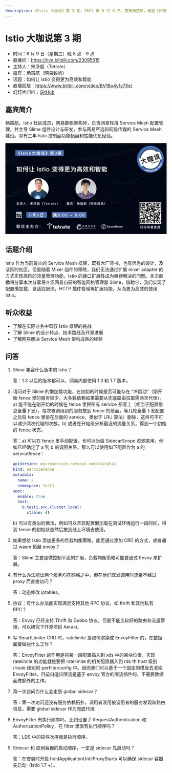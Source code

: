 ```yaml
---
description: 《Istio 大咖说》第 3 期，2021 年 6 月 8 日，嘉宾杨笛航，话题《如何让 Istio 变得更为高效和智能》。
---
```


# Istio 大咖说第 3 期

- 时间：6 月 9 日（星期三）晚 8 点 - 9 点
- 直播间：<https://live.bilibili.com/23095515>
- 主持人：宋净超（Tetrate）
- 嘉宾：杨笛航（网易数帆）
- 话题：如何让 Istio 变得更为高效和智能
- 直播回放：<https://www.bilibili.com/video/BV18o4y1y75e/>
- 幻灯片归档：[GitHub](https://github.com/tetratelabs/istio-weekly/blob/main/istio-big-talk/003/istio-big-talk-slide-003.pdf)

## 嘉宾简介

杨笛航，Istio 社区成员，网易数帆架构师，负责网易轻舟 Service Mesh 配置管理，并主导 Slime 组件设计与研发，参与网易严选和网易传媒的 Service Mesh 建设。具有三年 Istio 控制面功能拓展和性能优化经验。

![Istio 大咖说 第三期](ep03.jpg)

## 话题介绍

Istio 作为当前最火的 Service Mesh 框架，既有大厂背书，也有优秀的设计，及活跃的社区。但是随着 Mixer 组件的移除，我们无法通过扩展 mixer adapter 的方式实现高阶的流量管理功能，Istio 的接口扩展性成为亟待解决的问题。本次直播将分享本次分享将介绍网易自研的智能网格管理器 Slime，借助它，我们实现了配置懒加载，自适应限流，HTTP 插件管理等扩展功能，从而更为高效的使用 Istio。

## 听众收益

- 了解在实际业务中驾驭 Istio 框架的挑战
- 了解 Slime 的设计特点、技术路线及开源进展
- 了解网易解决 Service Mesh 架构成熟的经验

## 问答

1. Slime 兼容什么版本的 Istio？

   答：1.3 以后的版本都可以，网易内部使用 1.3 和 1.7 版本。

2. 请问对于 Slime 的懒加载功能，在初始的时候是否可能存在 “冷启动”（刚开始 fence 里的服务较少，大多数依赖如果需要从兜底路由拉取需两次代理）。a) 能不能在刚开始的时候在 fence 里把所有 service 都写上（相当于配置信息全量下发），每次被调用到的服务放到 fence 的前面，等几轮全量下发配置之后将 fence 里排在后面的 service，类似于 LRU 算法）删除，这样可不可以减少两次代理的次数。b) 或者在开始前分析最近的流量关系，得到一个初始的 fence 状态。

   答：a) 可以在 fence 里手动配置，也可以当做 SidecarScope 资源来用，例如已经确定了 a 到 b 的调用关系，那么可以使用如下配置作为 a 的 servicefence：

   ```yaml
   apiVersion: microservice.netease.com/v1alpha1
   kind: ServiceFence
   metadata:
     name: a
     namespace: test1
   spec:
     enable: true
     host:
       b.test1.svc.cluster.local:
         stable: {}
   ```

   b) 可以有类似的做法，例如可以开启配置懒加载在测试环境运行一段时间，得到 fence 的初始状态然后放到线上环境去使用。

3. 如果想给 Istio 添加更多的负载均衡策略，能否通过添加 CRD 的方式，或者通过 wasm 拓展 envoy？

   答：Slime 主要是做控制平面的扩展，负载均衡策略可能要通过 Envoy 来扩展。

4. 有什么办法能让两个服务均在网格之中，但在他们双发调用时流量不经过 proxy 而直接访问？

   答：动态修改 iptables。

5. 协议：有什么办法能实现满足支持其他 RPC 协议，如 thrift 和其他私有 RPC？

   答：Envoy 已经支持 Thrift 和 Dubbo 协议，但是不能比较好的路由和流量管理，可以研究下开源项目 Aeraki。

6. 写 SmartLimiter CRD 时，ratelimite 是如何渲染成 EnvoyFilter 的，在数据面要做些什么工作？

   答：EnvoyFilter 的作用是将某一段配置插入到 xds 中的某块位置，实现 ratelimite 的功能就是要把 ratelimite 的相关配置插入到 rds 中 host 级别 /route 级别的 perfilterconfig 中。因而我们可以基于一个固定的模版去渲染 EnvoyFilter。目前自适应限流是基于 envoy 官方的限流插件的，不需要数据面做额外的工作。

7. 第一次访问为什么会走到 global sidecar？

   答：第一次访问还没有服务依赖拓扑，调用者没用被调用者的服务发现和路由信息，需要 global sidecar 作为兜底代理

8. EnvoyFilter 有执行顺序吗，比如设置了 RequestAuthentication 和 AuthorizationPolicy，在 filter 里面有执行顺序吗？

   答：LDS 中的插件次序就是执行顺序。

9. Sidecar 和 应用容器的启动顺序，一定是 sidecar 先启动吗？

   答：在安装时开启 holdApplicationUntilProxyStarts 可以确保 sidecar 容器先启动（Istio 1.7 +）。